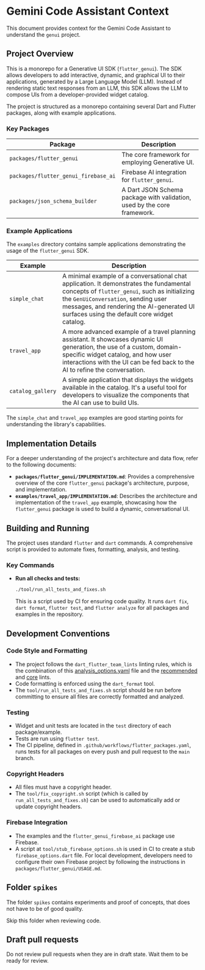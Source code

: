 # Gemini Code Assistant Context

This document provides context for the Gemini Code Assistant to understand the `genui` project.

## Project Overview

This is a monorepo for a Generative UI SDK (`flutter_genui`). The SDK allows developers to add interactive, dynamic, and graphical UI to their applications, generated by a Large Language Model (LLM). Instead of rendering static text responses from an LLM, this SDK allows the LLM to compose UIs from a developer-provided widget catalog.

The project is structured as a monorepo containing several Dart and Flutter packages, along with example applications.

### Key Packages

| Package                              | Description                                                             |
| ------------------------------------ | ----------------------------------------------------------------------- |
| `packages/flutter_genui`             | The core framework for employing Generative UI.                         |
| `packages/flutter_genui_firebase_ai` | Firebase AI integration for `flutter_genui`.                            |
| `packages/json_schema_builder`       | A Dart JSON Schema package with validation, used by the core framework. |

### Example Applications

The `examples` directory contains sample applications demonstrating the usage of the `flutter_genui` SDK.

| Example           | Description                                                                                                                                                                                                                                                       |
| ----------------- | ----------------------------------------------------------------------------------------------------------------------------------------------------------------------------------------------------------------------------------------------------------------- |
| `simple_chat`     | A minimal example of a conversational chat application. It demonstrates the fundamental concepts of `flutter_genui`, such as initializing the `GenUiConversation`, sending user messages, and rendering the AI-generated UI surfaces using the default core widget catalog. |
| `travel_app`      | A more advanced example of a travel planning assistant. It showcases dynamic UI generation, the use of a custom, domain-specific widget catalog, and how user interactions with the UI can be fed back to the AI to refine the conversation.                      |
| `catalog_gallery` | A simple application that displays the widgets available in the catalog. It's a useful tool for developers to visualize the components that the AI can use to build UIs.                                                                                          |

The `simple_chat` and `travel_app` examples are good starting points for understanding the library's capabilities.

## Implementation Details

For a deeper understanding of the project's architecture and data flow, refer to the following documents:

- **`packages/flutter_genui/IMPLEMENTATION.md`**: Provides a comprehensive overview of the core `flutter_genui` package's architecture, purpose, and implementation.
- **`examples/travel_app/IMPLEMENTATION.md`**: Describes the architecture and implementation of the `travel_app` example, showcasing how the `flutter_genui` package is used to build a dynamic, conversational UI.

## Building and Running

The project uses standard `flutter` and `dart` commands. A comprehensive script is provided to automate fixes, formatting, analysis, and testing.

### Key Commands

- **Run all checks and tests:**

  ```bash
  ./tool/run_all_tests_and_fixes.sh
  ```

  This is a script used by CI for ensuring code quality. It runs `dart fix`, `dart format`, `flutter test`, and `flutter analyze` for all packages and examples in the repository.

## Development Conventions

### Code Style and Formatting

- The project follows the `dart_flutter_team_lints` linting rules, which is the combination of this [analysis_options.yaml](https://raw.githubusercontent.com/dart-lang/ecosystem/refs/heads/main/pkgs/dart_flutter_team_lints/lib/analysis_options.yaml) file and the [recommended](https://raw.githubusercontent.com/dart-lang/core/refs/heads/main/pkgs/lints/lib/recommended.yaml) and [core](https://raw.githubusercontent.com/dart-lang/core/refs/heads/main/pkgs/lints/lib/core.yaml) lints.
- Code formatting is enforced using the `dart_format` tool.
- The `tool/run_all_tests_and_fixes.sh` script should be run before committing to ensure all files are correctly formatted and analyzed.

### Testing

- Widget and unit tests are located in the `test` directory of each package/example.
- Tests are run using `flutter test`.
- The CI pipeline, defined in `.github/workflows/flutter_packages.yaml`, runs tests for all packages on every push and pull request to the `main` branch.

### Copyright Headers

- All files must have a copyright header.
- The `tool/fix_copyright.sh` script (which is called by `run_all_tests_and_fixes.sh`) can be used to automatically add or update copyright headers.

### Firebase Integration

- The examples and the `flutter_genui_firebase_ai` package use Firebase.
- A script at `tool/stub_firebase_options.sh` is used in CI to create a stub `firebase_options.dart` file. For local development, developers need to configure their own Firebase project by following the instructions in `packages/flutter_genui/USAGE.md`.

## Folder `spikes`

The folder `spikes` contains experiments and proof of concepts,
that does not have to be of good quality.

Skip this folder when reviewing code.

## Draft pull requests

Do not review pull requests when they are in draft state. Wait them to be ready for review.

